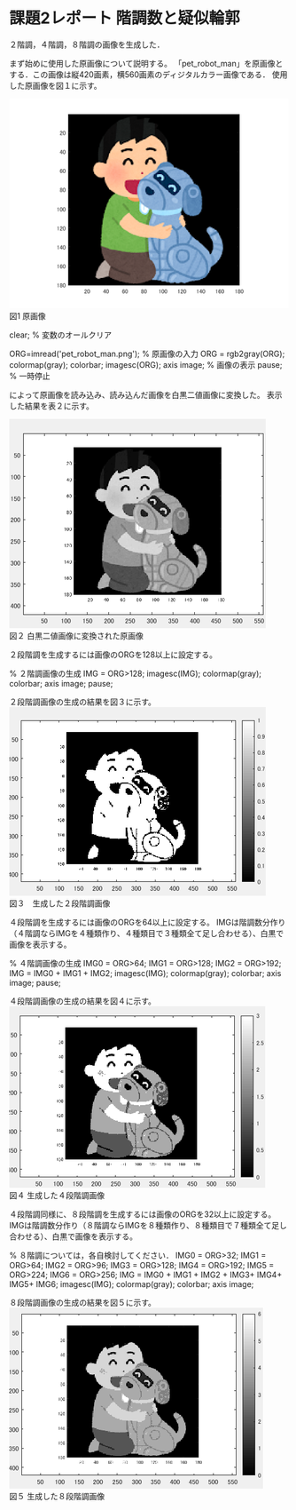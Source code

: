 # 課題2レポート 階調数と疑似輪郭
２階調，４階調，８階調の画像を生成した．

まず始めに使用した原画像について説明する。
「pet_robot_man」を原画像とする．この画像は縦420画素，横560画素のディジタルカラー画像である．
使用した原画像を図１に示す。

![原画像](https://github.com/ararai01/lecture_image_processing/blob/master/my_image/pet_robot_man.png)  
図1 原画像

clear; % 変数のオールクリア

ORG=imread('pet_robot_man.png'); % 原画像の入力
ORG = rgb2gray(ORG); colormap(gray); colorbar;
imagesc(ORG); axis image; % 画像の表示
pause; % 一時停止

によって原画像を読み込み、読み込んだ画像を白黒二値画像に変換した。
表示した結果を表２に示す。

![原画像](https://github.com/ararai01/lecture_image_processing/blob/master/my_image/kadai2_1.png)  
図２ 白黒二値画像に変換された原画像

２段階調を生成するには画像のORGを128以上に設定する。

% ２階調画像の生成
IMG = ORG>128;
imagesc(IMG); colormap(gray); colorbar;  axis image;
pause;

２段階調画像の生成の結果を図３に示す。
![原画像](https://github.com/ararai01/lecture_image_processing/blob/master/my_image/kadai2_2.png)  
図３　生成した２段階調画像

４段階調を生成するには画像のORGを64以上に設定する。
IMGは階調数分作り（４階調ならIMGを４種類作り、４種類目で３種類全て足し合わせる）、白黒で画像を表示する。

% ４階調画像の生成
IMG0 = ORG>64;
IMG1 = ORG>128;
IMG2 = ORG>192;
IMG = IMG0 + IMG1 + IMG2;
imagesc(IMG); colormap(gray); colorbar;  axis image;
pause;

４段階調画像の生成の結果を図４に示す。
![原画像](https://github.com/ararai01/lecture_image_processing/blob/master/my_image/kadai2_3.png)  
図４ 生成した４段階調画像

４段階調同様に、８段階調を生成するには画像のORGを32以上に設定する。
IMGは階調数分作り（８階調ならIMGを８種類作り、８種類目で７種類全て足し合わせる）、白黒で画像を表示する。

% ８階調については，各自検討してください．
IMG0 = ORG>32;
IMG1 = ORG>64;
IMG2 = ORG>96;
IMG3 = ORG>128;
IMG4 = ORG>192;
IMG5 = ORG>224;
IMG6 = ORG>256;
IMG = IMG0 + IMG1 + IMG2 + IMG3+ IMG4+ IMG5+ IMG6;
imagesc(IMG); colormap(gray); colorbar;  axis image;

８段階調画像の生成の結果を図５に示す。
![原画像](https://github.com/ararai01/lecture_image_processing/blob/master/my_image/kadai2_4.png)  
図５ 生成した８段階調画像
